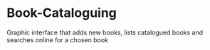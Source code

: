 # Book-Cataloguing
Graphic interface that adds new books, lists catalogued books and searches online for a chosen book
